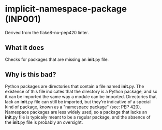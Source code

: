 # implicit-namespace-package (INP001)
Derived from the flake8-no-pep420 linter.
## What it does
Checks for packages that are missing an __init__.py file.
## Why is this bad?
Python packages are directories that contain a file named __init__.py.
The existence of this file indicates that the directory is a Python
package, and so it can be imported the same way a module can be
imported.
Directories that lack an __init__.py file can still be imported, but
they're indicative of a special kind of package, known as a "namespace
package" (see: PEP 420).
Namespace packages are less widely used, so a package that lacks an
__init__.py file is typically meant to be a regular package, and
the absence of the __init__.py file is probably an oversight.
```